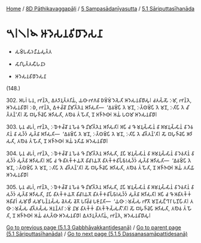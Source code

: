 
[Home](/) / [8D Pāthikavaggapāḷi](../../../8D.md) / [5 Sampasādanīyasutta](../../5.md) / [5.1 Sāriputtasīhanāda](../5.1.md)

# 𑁫𑁇𑁧𑁇𑁪 𑀆𑀤𑁂𑀲𑀦𑀯𑀺𑀥𑀸𑀤𑁂𑀲𑀦𑀸

* 𑀲𑀫𑁆𑀧𑀲𑀸𑀤𑀦𑀻𑀬𑀲𑀼𑀢𑁆𑀢

* 𑀲𑀸𑀭𑀺𑀧𑀼𑀢𑁆𑀢𑀲𑀻𑀳𑀦𑀸𑀤

* 𑀆𑀤𑁂𑀲𑀦𑀯𑀺𑀥𑀸𑀤𑁂𑀲𑀦𑀸

(148.)

302\. 𑀅𑀧𑀭𑀁 𑀧𑀦, 𑀪𑀦𑁆𑀢𑁂, 𑀏𑀢𑀤𑀸𑀦𑀼𑀢𑁆𑀢𑀭𑀺𑀬𑀁, 𑀬𑀣𑀸 𑀪𑀕𑀯𑀸 𑀥𑀫𑁆𑀫𑀁 𑀤𑁂𑀲𑁂𑀢𑀺 𑀆𑀤𑁂𑀲𑀦𑀯𑀺𑀥𑀸𑀲𑀼𑁇 𑀘𑀢𑀲𑁆𑀲𑁄 𑀇𑀫𑀸, 𑀪𑀦𑁆𑀢𑁂, 𑀆𑀤𑁂𑀲𑀦𑀯𑀺𑀥𑀸𑁇 𑀇𑀥, 𑀪𑀦𑁆𑀢𑁂, 𑀏𑀓𑀘𑁆𑀘𑁄 𑀦𑀺𑀫𑀺𑀢𑁆𑀢𑁂𑀦 𑀆𑀤𑀺𑀲𑀢𑀺—  ‘𑀏𑀯𑀫𑁆𑀧𑀺 𑀢𑁂 𑀫𑀦𑁄, 𑀇𑀢𑁆𑀣𑀫𑁆𑀧𑀺 𑀢𑁂 𑀫𑀦𑁄, 𑀇𑀢𑀺𑀧𑀺 𑀢𑁂 𑀘𑀺𑀢𑁆𑀢𑀦𑁆’𑀢𑀺𑁇 𑀲𑁄 𑀩𑀳𑀼𑀜𑁆𑀘𑁂𑀧𑀺 𑀆𑀤𑀺𑀲𑀢𑀺, 𑀢𑀣𑁂𑀯 𑀢𑀁 𑀳𑁄𑀢𑀺, 𑀦𑁄 𑀅𑀜𑁆𑀜𑀣𑀸𑁇 𑀅𑀬𑀁 𑀧𑀞𑀫𑀸 𑀆𑀤𑁂𑀲𑀦𑀯𑀺𑀥𑀸𑁇

303\. 𑀧𑀼𑀦 𑀘𑀧𑀭𑀁, 𑀪𑀦𑁆𑀢𑁂, 𑀇𑀥𑁂𑀓𑀘𑁆𑀘𑁄 𑀦 𑀳𑁂𑀯 𑀔𑁄 𑀦𑀺𑀫𑀺𑀢𑁆𑀢𑁂𑀦 𑀆𑀤𑀺𑀲𑀢𑀺𑁇 𑀅𑀧𑀺 𑀘 𑀔𑁄 𑀫𑀦𑀼𑀲𑁆𑀲𑀸𑀦𑀁 𑀯𑀸 𑀅𑀫𑀦𑀼𑀲𑁆𑀲𑀸𑀦𑀁 𑀯𑀸 𑀤𑁂𑀯𑀢𑀸𑀦𑀁 𑀯𑀸 𑀲𑀤𑁆𑀤𑀁 𑀲𑀼𑀢𑁆𑀯𑀸 𑀆𑀤𑀺𑀲𑀢𑀺—  ‘𑀏𑀯𑀫𑁆𑀧𑀺 𑀢𑁂 𑀫𑀦𑁄, 𑀇𑀢𑁆𑀣𑀫𑁆𑀧𑀺 𑀢𑁂 𑀫𑀦𑁄, 𑀇𑀢𑀺𑀧𑀺 𑀢𑁂 𑀘𑀺𑀢𑁆𑀢𑀦𑁆’𑀢𑀺𑁇 𑀲𑁄 𑀩𑀳𑀼𑀜𑁆𑀘𑁂𑀧𑀺 𑀆𑀤𑀺𑀲𑀢𑀺, 𑀢𑀣𑁂𑀯 𑀢𑀁 𑀳𑁄𑀢𑀺, 𑀦𑁄 𑀅𑀜𑁆𑀜𑀣𑀸𑁇 𑀅𑀬𑀁 𑀤𑀼𑀢𑀺𑀬𑀸 𑀆𑀤𑁂𑀲𑀦𑀯𑀺𑀥𑀸𑁇

304\. 𑀧𑀼𑀦 𑀘𑀧𑀭𑀁, 𑀪𑀦𑁆𑀢𑁂, 𑀇𑀥𑁂𑀓𑀘𑁆𑀘𑁄 𑀦 𑀳𑁂𑀯 𑀔𑁄 𑀦𑀺𑀫𑀺𑀢𑁆𑀢𑁂𑀦 𑀆𑀤𑀺𑀲𑀢𑀺, 𑀦𑀸𑀧𑀺 𑀫𑀦𑀼𑀲𑁆𑀲𑀸𑀦𑀁 𑀯𑀸 𑀅𑀫𑀦𑀼𑀲𑁆𑀲𑀸𑀦𑀁 𑀯𑀸 𑀤𑁂𑀯𑀢𑀸𑀦𑀁 𑀯𑀸 𑀲𑀤𑁆𑀤𑀁 𑀲𑀼𑀢𑁆𑀯𑀸 𑀆𑀤𑀺𑀲𑀢𑀺𑁇 𑀅𑀧𑀺 𑀘 𑀔𑁄 𑀯𑀺𑀢𑀓𑁆𑀓𑀬𑀢𑁄 𑀯𑀺𑀘𑀸𑀭𑀬𑀢𑁄 𑀯𑀺𑀢𑀓𑁆𑀓𑀯𑀺𑀧𑁆𑀨𑀸𑀭𑀲𑀤𑁆𑀤𑀁 𑀲𑀼𑀢𑁆𑀯𑀸 𑀆𑀤𑀺𑀲𑀢𑀺—  ‘𑀏𑀯𑀫𑁆𑀧𑀺 𑀢𑁂 𑀫𑀦𑁄, 𑀇𑀢𑁆𑀣𑀫𑁆𑀧𑀺 𑀢𑁂 𑀫𑀦𑁄, 𑀇𑀢𑀺𑀧𑀺 𑀢𑁂 𑀘𑀺𑀢𑁆𑀢𑀦𑁆’𑀢𑀺𑁇 𑀲𑁄 𑀩𑀳𑀼𑀜𑁆𑀘𑁂𑀧𑀺 𑀆𑀤𑀺𑀲𑀢𑀺, 𑀢𑀣𑁂𑀯 𑀢𑀁 𑀳𑁄𑀢𑀺, 𑀦𑁄 𑀅𑀜𑁆𑀜𑀣𑀸𑁇 𑀅𑀬𑀁 𑀢𑀢𑀺𑀬𑀸 𑀆𑀤𑁂𑀲𑀦𑀯𑀺𑀥𑀸𑁇

305\. 𑀧𑀼𑀦 𑀘𑀧𑀭𑀁, 𑀪𑀦𑁆𑀢𑁂, 𑀇𑀥𑁂𑀓𑀘𑁆𑀘𑁄 𑀦 𑀳𑁂𑀯 𑀔𑁄 𑀦𑀺𑀫𑀺𑀢𑁆𑀢𑁂𑀦 𑀆𑀤𑀺𑀲𑀢𑀺, 𑀦𑀸𑀧𑀺 𑀫𑀦𑀼𑀲𑁆𑀲𑀸𑀦𑀁 𑀯𑀸 𑀅𑀫𑀦𑀼𑀲𑁆𑀲𑀸𑀦𑀁 𑀯𑀸 𑀤𑁂𑀯𑀢𑀸𑀦𑀁 𑀯𑀸 𑀲𑀤𑁆𑀤𑀁 𑀲𑀼𑀢𑁆𑀯𑀸 𑀆𑀤𑀺𑀲𑀢𑀺, 𑀦𑀸𑀧𑀺 𑀯𑀺𑀢𑀓𑁆𑀓𑀬𑀢𑁄 𑀯𑀺𑀘𑀸𑀭𑀬𑀢𑁄 𑀯𑀺𑀢𑀓𑁆𑀓𑀯𑀺𑀧𑁆𑀨𑀸𑀭𑀲𑀤𑁆𑀤𑀁 𑀲𑀼𑀢𑁆𑀯𑀸 𑀆𑀤𑀺𑀲𑀢𑀺𑁇 𑀅𑀧𑀺 𑀘 𑀔𑁄 𑀅𑀯𑀺𑀢𑀓𑁆𑀓𑀁 𑀅𑀯𑀺𑀘𑀸𑀭𑀁 𑀲𑀫𑀸𑀥𑀺𑀁 𑀲𑀫𑀸𑀧𑀦𑁆𑀦𑀲𑁆𑀲 𑀘𑁂𑀢𑀲𑀸 𑀘𑁂𑀢𑁄 𑀧𑀭𑀺𑀘𑁆𑀘 𑀧𑀚𑀸𑀦𑀸𑀢𑀺—  ‘𑀬𑀣𑀸 𑀇𑀫𑀲𑁆𑀲 𑀪𑁄𑀢𑁄 𑀫𑀦𑁄𑀲𑀗𑁆𑀔𑀸𑀭𑀸 𑀧𑀡𑀺𑀳𑀺𑀢𑀸𑁇 𑀢𑀣𑀸 𑀇𑀫𑀲𑁆𑀲 𑀘𑀺𑀢𑁆𑀢𑀲𑁆𑀲 𑀅𑀦𑀦𑁆𑀢𑀭𑀸 𑀇𑀫𑀁 𑀦𑀸𑀫 𑀯𑀺𑀢𑀓𑁆𑀓𑀁 𑀯𑀺𑀢𑀓𑁆𑀓𑁂𑀲𑁆𑀲𑀢𑀻’𑀢𑀺𑁇 𑀲𑁄 𑀩𑀳𑀼𑀜𑁆𑀘𑁂𑀧𑀺 𑀆𑀤𑀺𑀲𑀢𑀺, 𑀢𑀣𑁂𑀯 𑀢𑀁 𑀳𑁄𑀢𑀺, 𑀦𑁄 𑀅𑀜𑁆𑀜𑀣𑀸𑁇 𑀅𑀬𑀁 𑀘𑀢𑀼𑀢𑁆𑀣𑀸 𑀆𑀤𑁂𑀲𑀦𑀯𑀺𑀥𑀸𑁇 𑀏𑀢𑀤𑀸𑀦𑀼𑀢𑁆𑀢𑀭𑀺𑀬𑀁, 𑀪𑀦𑁆𑀢𑁂, 𑀆𑀤𑁂𑀲𑀦𑀯𑀺𑀥𑀸𑀲𑀼𑁇

[Go to previous page (5.1.3 Gabbhāvakkantidesanā)](5.1.3.md) / [Go to parent page (5.1 Sāriputtasīhanāda)](../5.1.md) / [Go to next page (5.1.5 Dassanasamāpattidesanā)](5.1.5.md)


